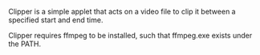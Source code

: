 Clipper is a simple applet that acts on a video file to clip it between a specified start and end time.

Clipper requires ffmpeg to be installed, such that ffmpeg.exe exists under the PATH.
